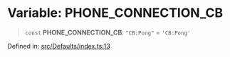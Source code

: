 # Variable: PHONE\_CONNECTION\_CB

> `const` **PHONE\_CONNECTION\_CB**: `"CB:Pong"` = `'CB:Pong'`

Defined in: [src/Defaults/index.ts:13](https://github.com/Fokusdotid/bail/blob/a029a4f9908cd3806112e8438f5a31dda1376b84/src/Defaults/index.ts#L13)
